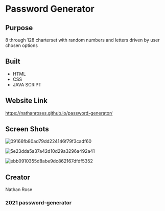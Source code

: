 # Password Generator

## Purpose 
 8 through 128 charterset with random numbers and letters driven by user chosen options

## Built 
* HTML
* CSS
* JAVA SCRIPT

## Website Link
https://nathanroses.github.io/password-generator/

## Screen Shots
![09166fb80ad79dd224146f79f3cadf60](https://user-images.githubusercontent.com/87315662/132160774-ec7082e4-eb07-45a5-b0d5-bbf18782d58d.png)

![5e23dda5a37a42d10d29a3296a492a41](https://user-images.githubusercontent.com/87315662/132160886-174bae78-d064-4179-a18b-1ba0fd2934ba.png)

![ebb0910355d8abe9dc862167dfdf5352](https://user-images.githubusercontent.com/87315662/132160954-54057310-9614-41cf-8405-773fa081b2e1.png)


## Creator
   Nathan Rose
    
### 2021 password-generator
